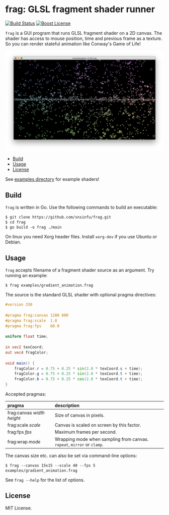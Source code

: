 # frag: GLSL fragment shader runner

[![Build Status][build-badge]][build-url]
[![Boost License][license-badge]][license-url]

`frag` is a GUI program that runs GLSL fragment shader on a 2D canvas. The
shader has access to mouse position, time and previous frame as a texture. So
you can render stateful animation like Conway's Game of Life!

[![Game of Life][game-of-life-screenshot]][game-of-life-code]

[build-badge]: https://github.com/snsinfu/frag/workflows/build/badge.svg
[build-url]: https://github.com/snsinfu/frag/actions?query=workflow%3Abuild
[license-badge]: https://img.shields.io/badge/license-MIT-blue.svg
[license-url]: ./LICENSE.txt
[game-of-life-screenshot]: ./examples/screenshots/game_of_life.png
[game-of-life-code]: ./examples/game_of_life.frag

- [Build](#build)
- [Usage](#usage)
- [License](#license)

See [examples directory](./examples) for example shaders!


## Build

`frag` is written in Go. Use the following commands to build an executable:

```console
$ git clone https://github.com/snsinfu/frag.git
$ cd frag
$ go build -o frag ./main
```

On linux you need Xorg header files. Install `xorg-dev` if you use Ubuntu or
Debian.


## Usage

`frag` accepts filename of a fragment shader source as an argument. Try running
an example:

```console
$ frag examples/gradient_animation.frag
```

The source is the standard GLSL shader with optional pragma directives:

```glsl
#version 330

#pragma frag:canvas 1280 800
#pragma frag:scale  1.0
#pragma frag:fps    60.0

uniform float time;

in vec2 texCoord;
out vec4 fragColor;

void main() {
    fragColor.r = 0.75 + 0.25 * sin(2.0 * texCoord.s + time);
    fragColor.g = 0.75 + 0.25 * sin(2.0 * texCoord.t + time);
    fragColor.b = 0.75 + 0.25 * cos(2.0 * texCoord.t + time);
}
```

Accepted pragmas:

| pragma                       | description                                |
|:-----------------------------|:-------------------------------------------|
| frag:canvas _width_ _height_ | Size of canvas in pixels.                  |
| frag:scale  _scale_          | Canvas is scaled on screen by this factor. |
| frag:fps    _fps_            | Maximum frames per second.                 |
| frag:wrap   _mode_           | Wrapping mode when sampling from canvas. `repeat`, `mirror` or `clamp`. |

The canvas size etc. can also be set via command-line options:

```console
$ frag --canvas 15x15 --scale 40 --fps 5 examples/gradient_animation.frag
```

See `frag --help` for the list of options.


## License

MIT License.
